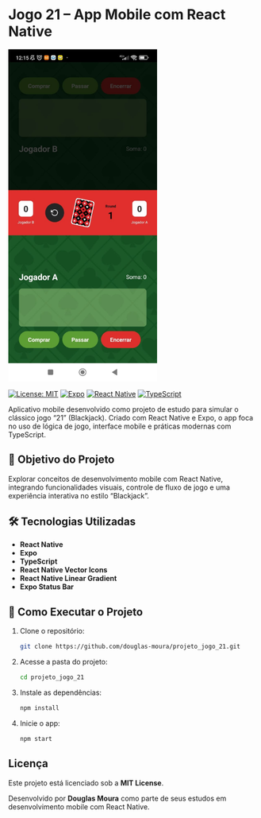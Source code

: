# Jogo 21 – App Mobile com React Native

<img src="./assets/img/print-jogo-21.jpg" alt="Capa do Projeto" width="300" />

[![License: MIT](https://img.shields.io/badge/license-MIT-green.svg)](LICENSE)
[![Expo](https://img.shields.io/badge/Expo-53.0.16-blue?logo=expo)](https://expo.dev/)
[![React Native](https://img.shields.io/badge/React_Native-0.79.5-61DAFB?logo=react)](https://reactnative.dev/)
[![TypeScript](https://img.shields.io/badge/TypeScript-5.8-blue?logo=typescript)](https://www.typescriptlang.org/)

Aplicativo mobile desenvolvido como projeto de estudo para simular o clássico jogo “21” (Blackjack). Criado com React Native e Expo, o app foca no uso de lógica de jogo, interface mobile e práticas modernas com TypeScript.

## 🎯 Objetivo do Projeto

Explorar conceitos de desenvolvimento mobile com React Native, integrando funcionalidades visuais, controle de fluxo de jogo e uma experiência interativa no estilo “Blackjack”.

## 🛠 Tecnologias Utilizadas

- **React Native**
- **Expo**
- **TypeScript**
- **React Native Vector Icons**
- **React Native Linear Gradient**
- **Expo Status Bar**

## 🚀 Como Executar o Projeto

1. Clone o repositório:
   ```bash
   git clone https://github.com/douglas-moura/projeto_jogo_21.git

2. Acesse a pasta do projeto:
   ```bash
   cd projeto_jogo_21

3. Instale as dependências:
   ```bash
   npm install

4. Inicie o app:
   ```bash
   npm start

## Licença
Este projeto está licenciado sob a **MIT License**.

Desenvolvido por **Douglas Moura** como parte de seus estudos em desenvolvimento mobile com React Native.

